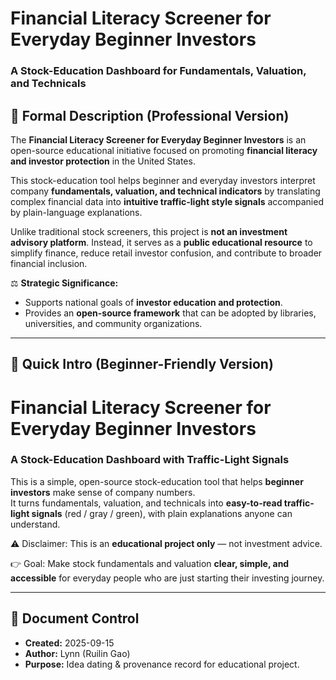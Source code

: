 # Financial Literacy Screener for Everyday Beginner Investors  
### A Stock-Education Dashboard for Fundamentals, Valuation, and Technicals  

## 📌 Formal Description (Professional Version)  

The **Financial Literacy Screener for Everyday Beginner Investors** is an open-source educational initiative focused on promoting **financial literacy and investor protection** in the United States.  

This stock-education tool helps beginner and everyday investors interpret company **fundamentals, valuation, and technical indicators** by translating complex financial data into **intuitive traffic-light style signals** accompanied by plain-language explanations.  

Unlike traditional stock screeners, this project is **not an investment advisory platform**. Instead, it serves as a **public educational resource** to simplify finance, reduce retail investor confusion, and contribute to broader financial inclusion.  

⚖️ **Strategic Significance:**  
- Supports national goals of **investor education and protection**.  
- Provides an **open-source framework** that can be adopted by libraries, universities, and community organizations.   


---  

## 📌 Quick Intro (Beginner-Friendly Version)  

# Financial Literacy Screener for Everyday Beginner Investors  
### A Stock-Education Dashboard with Traffic-Light Signals  

This is a simple, open-source stock-education tool that helps **beginner investors** make sense of company numbers.  
It turns fundamentals, valuation, and technicals into **easy-to-read traffic-light signals** (red / gray / green), with plain explanations anyone can understand.  

⚠️ Disclaimer: This is an **educational project only** — not investment advice.  

👉 Goal: Make stock fundamentals and valuation **clear, simple, and accessible** for everyday people who are just starting their investing journey.  


---  

## 📅 Document Control  
- **Created:** 2025-09-15  
- **Author:** Lynn (Ruilin Gao)  
- **Purpose:** Idea dating & provenance record for educational project.  
